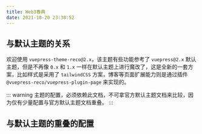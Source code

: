 ```yaml
---
title: Web3春典
date: 2021-10-20 23:30:52
---
```


## 与默认主题的关系

欢迎使用 `vuepress-theme-reco@2.x`，该主题有些功能参考了 `vuepress@2.x` 默认主题，但是不再像 `0.x` 和 `1.x` 一样在默认主题上进行魔改了，这是全新的一套方案，比如样式是采用了 `tailwindCSS` 方案，博客等页面扩展能力则是通过插件 `@vuepress-reco/vuepress-plugin-page` 来实现的。

::: warning
主题的配置，必须依赖此文档，不可拿官方默认主题文档来比较，因为仅有少量配置与官方默认主题文档重叠。
:::

## 与默认主题的重叠的配置




